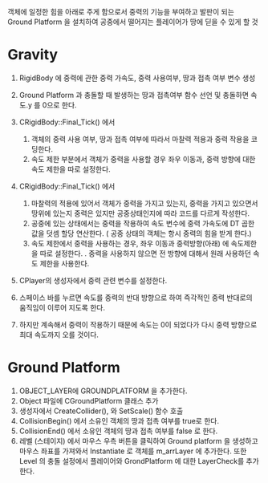객체에 일정한 힘을 아래로 주게 함으로서 중력의 기능을 부여하고 발판이 되는 Ground Platform 을 설치하여 공중에서 떨어지는 플레이어가 땅에 딛을 수 있게 할 것

# Gravity

1. RigidBody 에 중력에 관한 중력 가속도, 중력 사용여부, 땅과 접촉 여부 변수 생성
2. Ground Platform 과 충돌할 때 발생하는 땅과 접촉여부 함수 선언 및 충돌하면 속도.y 를 0으로 한다.
1. CRigidBody::Final_Tick() 에서
	1. 객체의 중력 사용 여부, 땅과 접촉 여부에 따라서 마찰력 적용과 중력 작용을 코딩한다.
	2. 속도 제한 부분에서 객체가 중력을 사용할 경우 좌우 이동과, 중력 방향에 대한 속도 제한을 따로 설정한다.

2. CRigidBody::Final_Tick() 에서
	1. 마찰력의 적용에 있어서 객체가 중력을 가지고 있는지, 중력을 가지고 있으면서 땅위에 있는지 중력은 있지만 공중상태인지에 따라 코드를 다르게 작성한다.
	2. 공중에 있는 상태에서는 중력을 작용하여 속도 변수에 중력 가속도에 DT 곱한 값을 덧셈 할당 연산한다. ( 공중 상태의 객체는 항시 중력의 힘을 받게 한다.)
	3. 속도 제한에서 중력을 사용하는 경우, 좌우 이동과 중력방향(아래) 에 속도제한을 따로 설정한다. . 중력을 사용하지 않으면 전 방향에 대해서 원래 사용하던 속도 제한을 사용한다.

3. CPlayer의 생성자에서 중력 관련 변수를 설정한다.
4. 스페이스 바를 누르면 속도를 중력의 반대 방향으로 하여 즉각적인 중력 반대로의 움직임이 이루어 지도록 한다.
5. 하지만 계속해서 중력이 작용하기 때문에 속도는 0이 되었다가 다시 중력 방향으로 최대 속도까지 오를 것이다.


# Ground Platform

1. OBJECT_LAYER에 GROUNDPLATFORM 을 추가한다. 
2. Object 파일에 CGroundPlatform 클래스 추가
3. 생성자에서 CreateCollider(), 와 SetScale() 함수 호출
4. CollisionBegin() 에서 소유인 객체의 땅과 접촉 여부를 true로 한다.
5. CollisionEnd() 에서 소유인 객체의 땅과 접촉 여부를 false 로 한다.
6. 레벨 (스테이지) 에서 마우스 우측 버튼을 클릭하여 Ground platform 을 생성하고 마우스 좌표를 가져와서 Instantiate 로 객체를 m_arrLayer 에 추가한다. 또한 Level 의 충돌 설정에서  플레이어와 GrondPlatform 에 대한 LayerCheck를 추가한다. 
